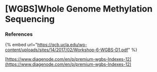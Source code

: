 # \[WGBS\]Whole Genome Methylation Sequencing





















### References

{% embed url="https://qcb.ucla.edu/wp-content/uploads/sites/14/2017/02/Workshop-6-WGBS-D1.pdf" %}

[https://www.diagenode.com/en/p/premium-wgbs-Indexes-12](https://www.diagenode.com/en/p/premium-wgbs-Indexes-12)



